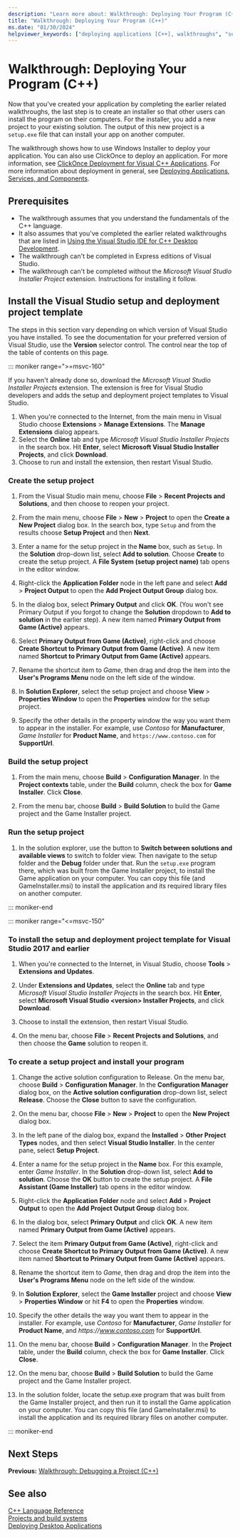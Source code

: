 ```yaml
---
description: "Learn more about: Walkthrough: Deploying Your Program (C++)"
title: "Walkthrough: Deploying Your Program (C++)"
ms.date: "01/30/2024"
helpviewer_keywords: ["deploying applications [C++], walkthroughs", "setup projects [C++]", "program deployments [C++]", "projects [C++], setup", "projects [C++], deploying programs", "application deployment [C++], walkthroughs"]
---
```

# Walkthrough: Deploying Your Program (C++)

Now that you've created your application by completing the earlier related walkthroughs, the last step is to create an installer so that other users can install the program on their computers. For the installer, you add a new project to your existing solution. The output of this new project is a `setup.exe` file that can install your app on another computer.

The walkthrough shows how to use Windows Installer to deploy your application. You can also use ClickOnce to deploy an application. For more information, see [ClickOnce Deployment for Visual C++ Applications](../windows/clickonce-deployment-for-visual-cpp-applications.md). For more information about deployment in general, see [Deploying Applications, Services, and Components](/visualstudio/deployment/deploying-applications-services-and-components).

## Prerequisites

- The walkthrough assumes that you understand the fundamentals of the C++ language.
- It also assumes that you've completed the earlier related walkthroughs that are listed in [Using the Visual Studio IDE for C++ Desktop Development](using-the-visual-studio-ide-for-cpp-desktop-development.md).
- The walkthrough can't be completed in Express editions of Visual Studio.
- The walkthrough can't be completed without the *Microsoft Visual Studio Installer Project* extension. Instructions for installing it follow.

## Install the Visual Studio setup and deployment project template

The steps in this section vary depending on which version of Visual Studio you have installed. To see the documentation for your preferred version of Visual Studio, use the **Version** selector control. The control near the top of the table of contents on this page.

<!-- markdownlint-disable MD034 -->

::: moniker range=">=msvc-160"

If you haven't already done so, download the *Microsoft Visual Studio Installer Projects* extension. The extension is free for Visual Studio developers and adds the setup and deployment project templates to Visual Studio. 

1. When you're connected to the Internet, from the main menu in Visual Studio choose **Extensions** > **Manage Extensions**. The **Manage Extensions** dialog appears.
1. Select the **Online** tab and type *Microsoft Visual Studio Installer Projects* in the search box. Hit **Enter**, select **Microsoft Visual Studio Installer Projects**, and click **Download**.
1. Choose to run and install the extension, then restart Visual Studio.

### Create the setup project

1. From the Visual Studio main menu, choose **File** > **Recent Projects and Solutions**, and then choose to reopen your project.

1. From the main menu, choose **File** > **New** > **Project** to open the **Create a New Project** dialog box. In the search box, type `Setup` and from the results choose **Setup Project** and then **Next**.

1. Enter a name for the setup project in the **Name** box, such as `Setup`. In the **Solution** drop-down list, select **Add to solution**. Choose **Create** to create the setup project. A **File System (setup project name)** tab opens in the editor window.

1. Right-click the **Application Folder** node in the left pane and select **Add** > **Project Output** to open the **Add Project Output Group** dialog box.

1. In the dialog box, select **Primary Output** and click **OK**. (You won't see Primary Output if you forgot to change the **Solution** dropdown to **Add to solution** in the earlier step). A new item named **Primary Output from Game (Active)** appears.

1. Select **Primary Output from Game (Active)**, right-click and choose **Create Shortcut to Primary Output from Game (Active)**. A new item named **Shortcut to Primary Output from Game (Active)** appears.

1. Rename the shortcut item to *Game*, then drag and drop the item into the **User's Programs Menu** node on the left side of the window.

1. In **Solution Explorer**, select the setup project and choose **View** > **Properties Window** to open the **Properties** window for the setup project.

1. Specify the other details in the property window the way you want them to appear in the installer.  For example, use *Contoso* for **Manufacturer**, *Game Installer* for **Product Name**, and `https://www.contoso.com` for **SupportUrl**.

### Build the setup project

1. From the main menu, choose **Build** > **Configuration Manager**. In the **Project contexts** table, under the **Build** column, check the box for **Game Installer**. Click **Close**.

1. From the menu bar, choose **Build** > **Build Solution** to build the Game project and the Game Installer project.

### Run the setup project

1. In the solution explorer, use the button to **Switch between solutions and available views** to switch to folder view. Then navigate to the setup folder and the **Debug** folder under that. Run the `setup.exe` program there, which was built from the Game Installer project, to install the Game application on your computer. You can copy this file (and GameInstaller.msi) to install the application and its required library files on another computer.

::: moniker-end

::: moniker range="<=msvc-150"

### To install the setup and deployment project template for Visual Studio 2017 and earlier

1. When you're connected to the Internet, in Visual Studio, choose **Tools** > **Extensions and Updates**.

1. Under **Extensions and Updates**, select the **Online** tab and type *Microsoft Visual Studio Installer Projects* in the search box. Hit **Enter**, select **Microsoft Visual Studio \<version> Installer Projects**, and click **Download**.

1. Choose to install the extension, then restart Visual Studio.

1. On the menu bar, choose **File** > **Recent Projects and Solutions**, and then choose the **Game** solution to reopen it.

### To create a setup project and install your program

1. Change the active solution configuration to Release. On the menu bar, choose **Build** > **Configuration Manager**. In the **Configuration Manager** dialog box, on the **Active solution configuration** drop-down list, select **Release**. Choose the **Close** button to save the configuration.

1. On the menu bar, choose **File** > **New** > **Project** to open the **New Project** dialog box.

1. In the left pane of the dialog box, expand the **Installed** > **Other Project Types** nodes, and then select **Visual Studio Installer**. In the center pane, select **Setup Project**.

1. Enter a name for the setup project in the **Name** box. For this example, enter *Game Installer*. In the **Solution** drop-down list, select **Add to solution**. Choose the **OK** button to create the setup project. A **File Assistant (Game Installer)** tab opens in the editor window.

1. Right-click the **Application Folder** node and select **Add** > **Project Output** to open the **Add Project Output Group** dialog box.

1. In the dialog box, select **Primary Output** and click **OK**. A new item named **Primary Output from Game (Active)** appears.

1. Select the item **Primary Output from Game (Active)**, right-click and choose **Create Shortcut to Primary Output from Game (Active)**. A new item named **Shortcut to Primary Output from Game (Active)** appears.

1. Rename the shortcut item to *Game*, then drag and drop the item into the **User's Programs Menu** node on the left side of the window.

1. In **Solution Explorer**, select the **Game Installer** project and choose **View** > **Properties Window** or hit **F4** to open the **Properties** window.

1. Specify the other details the way you want them to appear in the installer.  For example, use *Contoso* for **Manufacturer**, *Game Installer* for **Product Name**, and *https\://www.contoso.com* for **SupportUrl**.

1. On the menu bar, choose **Build** > **Configuration Manager**. In the **Project** table, under the **Build** column, check the box for **Game Installer**. Click **Close**.

1. On the menu bar, choose **Build** > **Build Solution** to build the Game project and the Game Installer project.

1. In the solution folder, locate the setup.exe program that was built from the Game Installer project, and then run it to install the Game application on your computer. You can copy this file (and GameInstaller.msi) to install the application and its required library files on another computer.

::: moniker-end

## Next Steps

**Previous:** [Walkthrough: Debugging a Project (C++)](walkthrough-debugging-a-project-cpp.md)

## See also

[C++ Language Reference](../cpp/cpp-language-reference.md)<br/>
[Projects and build systems](../build/projects-and-build-systems-cpp.md)<br/>
[Deploying Desktop Applications](../windows/deploying-native-desktop-applications-visual-cpp.md)<br/>
